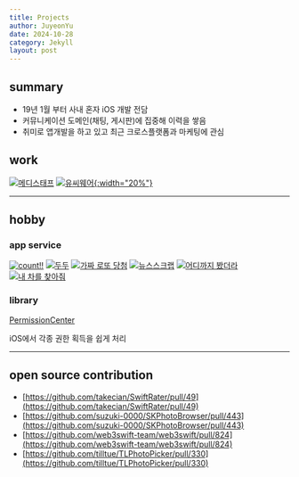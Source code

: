 ```yaml
---
title: Projects
author: JuyeonYu
date: 2024-10-28
category: Jekyll
layout: post
---
```


## summary
- 19년 1월 부터 사내 혼자 iOS 개발 전담
- 커뮤니케이션 도메인(채팅, 게시판)에 집중해 이력을 쌓음
- 취미로 앱개발을 하고 있고 최근 크로스플랫폼과 마케팅에 관심

work
----
[![메디스태프](https://is1-ssl.mzstatic.com/image/thumb/Purple211/v4/18/30/92/18309248-61a1-9c0f-a463-965a537e8463/AppIcon-0-0-1x_U007emarketing-0-10-0-85-220.png/135x135bb.png "메디스태프")](2024-10-29-메디스태프.html)
[![유씨웨어](https://ucworks.io/wp-content/uploads/2021/06/cropped-favicon-1.png "유씨웨어"){:width="20%"}](2024-10-29-유씨웨어.html)

-----

hobby
----

### app service
[![count!!](https://is1-ssl.mzstatic.com/image/thumb/Purple211/v4/e8/4a/3e/e84a3e9f-9fdc-3b57-fb58-1e0033adb6ba/AppIcon-0-0-1x_U007epad-0-85-220.png/135x135bb.png "count!!")](2024-10-28-count!!.html)
[![두두](https://is1-ssl.mzstatic.com/image/thumb/Purple221/v4/d2/65/8b/d2658b89-f18e-8306-dafb-c413ec8d644d/AppIcon-0-0-1x_U007emarketing-0-7-0-0-85-220.png/135x135bb.png "두두")](2024-10-28-두두.html)
[![가짜 로또 당첨](https://is1-ssl.mzstatic.com/image/thumb/Purple125/v4/b3/6c/3a/b36c3a9a-1d9e-387f-006e-cf7713632021/AppIcon-1x_U007emarketing-0-7-0-85-220.png/135x135bb.png "가짜 로또 당첨")](2024-10-28-가짜로또당첨.html)
[![뉴스스크랩](https://is1-ssl.mzstatic.com/image/thumb/Purple211/v4/40/2e/b0/402eb016-7aee-e2da-702b-c55b77565e58/AppIcon-0-0-1x_U007emarketing-0-7-0-85-220.png/135x135bb.png "뉴스스크랩")](2024-10-28-뉴스스크랩.html)
[![어디까지 봤더라](https://is1-ssl.mzstatic.com/image/thumb/Purple114/v4/2b/4e/d6/2b4ed692-81cd-33f2-b295-35384cfe2fec/AppIcon-1x_U007emarketing-0-7-0-85-220.png/135x135bb.png "어디까지 봤더라")](2024-10-28-어디까지봤더라.html)
[![내 차를 찾아줘](https://is1-ssl.mzstatic.com/image/thumb/Purple124/v4/36/42/25/364225d2-6d53-e278-cc86-b70355691e18/AppIcon-1x_U007emarketing-0-7-0-85-220.png/135x135bb.png "내 차를 찾아줘")](2024-10-28-내차를찾아줘.html)

### library
[PermissionCenter](https://github.com/JuyeonYu/PermissionCenter)

iOS에서 각종 권한 획득을 쉽게 처리

----

open source contribution
----
- [https://github.com/takecian/SwiftRater/pull/49](https://github.com/takecian/SwiftRater/pull/49)
- [https://github.com/suzuki-0000/SKPhotoBrowser/pull/443](https://github.com/suzuki-0000/SKPhotoBrowser/pull/443)
- [https://github.com/web3swift-team/web3swift/pull/824](https://github.com/web3swift-team/web3swift/pull/824)
- [https://github.com/tilltue/TLPhotoPicker/pull/330](https://github.com/tilltue/TLPhotoPicker/pull/330)